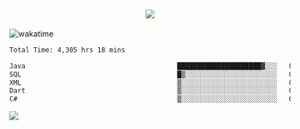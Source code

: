 <h1 align="center">
  <img src="https://readme-typing-svg.herokuapp.com/?font=Righteous&size=35&center=true&vCenter=true&width=500&height=70&duration=4000&lines=Hi!+%F0%9F%91%8B+I%27m+Ali%20Osman!;" />
</h1>


![wakatime](https://wakatime.com/share/@aliosmanoktar/3a8ffe71-6da4-4964-913b-2f09afbe53bf.svg?cache=none)
<!--START_SECTION:waka-->

```txt
Total Time: 4,305 hrs 18 mins

Java                                      █████████████████████▓░░░   86.12 %
SQL                                       █▒░░░░░░░░░░░░░░░░░░░░░░░   05.33 %
XML                                       ▒░░░░░░░░░░░░░░░░░░░░░░░░   01.81 %
Dart                                      ▒░░░░░░░░░░░░░░░░░░░░░░░░   01.61 %
C#                                        ▒░░░░░░░░░░░░░░░░░░░░░░░░   00.85 %
```

<!--END_SECTION:waka-->

<img src="https://profile-counter.glitch.me/aliosmanoktar/count.svg" />

